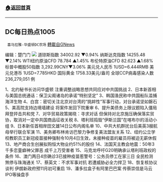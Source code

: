 ###  [:house:返回首頁](https://github.com/ourhimalayas/txt)
---


## DC每日热点1005
` 喜马拉雅-华盛顿DC农场` [轉載自GNews](https://gnews.org/zh-hans/1575021/)

编辑：楚门门
![](https://assets.gnews.org/wp-content/uploads/2021/10/2FE69EB4-5489-4F8F-9F5D-5AE985B7330D-scaled.jpeg)
道琼斯指数 34002.92 ▼0.94%
纳斯达克指数 14255.48 ▼2.14%
WTI纽约原油CFD 78.784 ▲1.45%
布伦特原油CFD 82.623 ▲1.68%
标普中概股50指数 3,292.99CNY▼3.06%
美元兑人民币 1USD=6.444RMB
美元兑港币 1USD=7.785HKD
国际黄金 1758.33美元/盎司
全球CCP病毒感染人数 236,279,051 例

1、北约秘书长访问华盛顿 注重调整战略思想共同应对中共国挑战
2、日本新首相与美国总统通话：保卫尖阁诸岛的承诺“特别坚定”
3、韩国渔民称中共国船队滥捕海洋生物
4、白宫：密切关注北京对台湾的“挑衅性”军事行动，对台承诺坚如磐石
5、美高院支持边境墙建设 将案件发回下院重审
6、提升美债务上限议题陷入僵局 拜登抨击共和党
7、对华贸易政策揭晓：寻求对话 但保持对北京施压确保落实贸协，取消对一定中共国商品征收关税
8、塔利班捣毁“伊斯兰国”在喀布尔的活动小组
9、日本新任首相岸田文雄14日公布内阁名单
10、中共大机群扰台后美英3艘航母举行联合军演
11、美务卿布林肯访巴黎力争修复美法盟友关系
12、纽约公立学校教职员工新冠疫苗接种强制令10月4日生效，未接种疫苗的雇员将被迫无薪休假
13、地产商合生创展拟购恒大物业约51%的股份
14、法国天主教会地震：50年3千多恋童癖神父罪恶 成千上万受害者
15、马克龙呼吁G20明确承认塔利班政权的条件
16、澳门两日4宗确诊3已接种疫苗惹警号：公务员停工在家三日 全民检测 煞停与珠海通关
17、蔡英文：不求军事对抗 若遭威胁必全力捍卫
18、恢复核协议谈判 伊朗新政府预11月初可重启
19、潘多拉盒子有阿里巴巴案 传蔡崇信是马云IPO等操盘手
